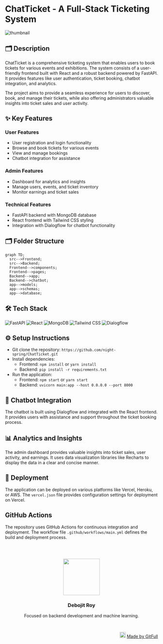 # ChatTicket - A Full-Stack Ticketing System
![thumbnail](https://media.licdn.com/dms/image/v2/D5622AQHXkG-aicYoEQ/feedshare-shrink_2048_1536/feedshare-shrink_2048_1536/0/1726919336002?e=1756339200&v=beta&t=LiSgjj-blrBJh_oI5i5DMR2waOFO6LB4XjRC6k4aNwg)
## 🗂️ Description

ChatTicket is a comprehensive ticketing system that enables users to book tickets for various events and exhibitions. The system consists of a user-friendly frontend built with React and a robust backend powered by FastAPI. It provides features like user authentication, ticket booking, chatbot integration, and analytics.

The project aims to provide a seamless experience for users to discover, book, and manage their tickets, while also offering administrators valuable insights into ticket sales and user activity.

## ✨ Key Features

### **User Features**
* User registration and login functionality
* Browse and book tickets for various events
* View and manage bookings
* Chatbot integration for assistance

### **Admin Features**
* Dashboard for analytics and insights
* Manage users, events, and ticket inventory
* Monitor earnings and ticket sales

### **Technical Features**
* FastAPI backend with MongoDB database
* React frontend with Tailwind CSS styling
* Integration with Dialogflow for chatbot functionality

## 🗂️ Folder Structure

```mermaid
graph TD;
  src-->Frontend;
  src-->Backend;
  Frontend-->components;
  Frontend-->pages;
  Backend-->app;
  Backend-->chatbot;
  app-->models;
  app-->schemas;
  app-->database;
```

## 🛠️ Tech Stack

![FastAPI](https://img.shields.io/badge/FastAPI-009?logo=fastapi&logoColor=white&style=for-the-badge)
![React](https://img.shields.io/badge/React-61DAFB?logo=react&logoColor=white&style=for-the-badge)
![MongoDB](https://img.shields.io/badge/MongoDB-4ea94b?logo=mongodb&logoColor=white&style=for-the-badge)
![Tailwind CSS](https://img.shields.io/badge/Tailwind_CSS-06B6D4?logo=tailwind-css&logoColor=white&style=for-the-badge)
![Dialogflow](https://img.shields.io/badge/Dialogflow-7645AB?logo=google-cloud-dialogflow&logoColor=white&style=for-the-badge)

## ⚙️ Setup Instructions

* Git clone the repository: `https://github.com/night-spring/ChatTicket.git`
* Install dependencies:
  * Frontend: `npm install` or `yarn install`
  * Backend: `pip install -r requirements.txt`
* Run the application:
  * Frontend: `npm start` or `yarn start`
  * Backend: `uvicorn main:app --host 0.0.0.0 --port 8000`

## 🤖 Chatbot Integration

The chatbot is built using Dialogflow and integrated with the React frontend. It provides users with assistance and support throughout the ticket booking process.

## 📊 Analytics and Insights

The admin dashboard provides valuable insights into ticket sales, user activity, and earnings. It uses data visualization libraries like Recharts to display the data in a clear and concise manner.

## 🚀 Deployment

The application can be deployed on various platforms like Vercel, Heroku, or AWS. The `vercel.json` file provides configuration settings for deployment on Vercel.

## GitHub Actions

The repository uses GitHub Actions for continuous integration and deployment. The workflow file `.github/workflows/main.yml` defines the build and deployment process.



<br><br>
<div align="center">
<img src="https://avatars.githubusercontent.com/u/139033817?v=4" width="120" />
<h3>Debojit Roy</h3>
<p>Focused on backend development and machine learning.</p>
</div>
<br>
<p align="right">
<img src="https://gitfull.vercel.app/appLogo.png" width="20"/>  <a href="https://gitfull.vercel.app">Made by GitFull</a>
</p>
    
